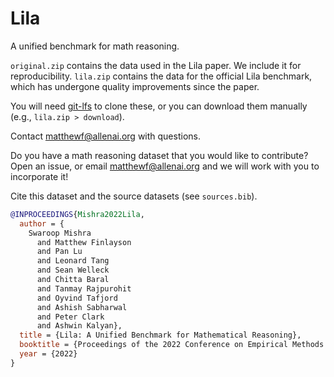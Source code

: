 # Lila

A unified benchmark for math reasoning.

`original.zip` contains the data used in the Lila paper. 
We include it for reproducibility.
`lila.zip` contains the data for the official Lila benchmark, 
which has undergone quality improvements since the paper.

You will need [git-lfs](https://git-lfs.github.com/) to clone these, 
or you can download them manually (e.g., `lila.zip > download`).

Contact matthewf@allenai.org with questions.

Do you have a math reasoning dataset that you would like to contribute?
Open an issue, or email matthewf@allenai.org and we will work with you to incorporate it!

Cite this dataset and the source datasets (see `sources.bib`). 

```bib
@INPROCEEDINGS{Mishra2022Lila,
  author = {
    Swaroop Mishra 
      and Matthew Finlayson 
      and Pan Lu 
      and Leonard Tang 
      and Sean Welleck 
      and Chitta Baral 
      and Tanmay Rajpurohit 
      and Oyvind Tafjord 
      and Ashish Sabharwal 
      and Peter Clark 
      and Ashwin Kalyan},
  title = {Lila: A Unified Benchmark for Mathematical Reasoning},
  booktitle = {Proceedings of the 2022 Conference on Empirical Methods in Natural Language Processing (EMNLP)},
  year = {2022}
}
```
